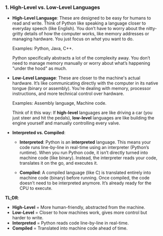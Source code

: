 ### 1. **High-Level vs. Low-Level Languages**

- **High-Level Language**: These are designed to be easy for humans to read and write. Think of Python like speaking a language closer to everyday speech (like English). You don’t have to worry about the nitty-gritty details of how the computer works, like memory addresses or managing hardware. You just focus on _what_ you want to do.
    
    Examples: Python, Java, C++.
    
    Python specifically abstracts a lot of the complexity away. You don’t need to manage memory manually or worry about what’s happening "under the hood" as much.
    
- **Low-Level Language**: These are closer to the machine's actual hardware. It’s like communicating directly with the computer in its native tongue (binary or assembly). You’re dealing with memory, processor instructions, and more technical control over hardware.
    
    Examples: Assembly language, Machine code.
    
    Think of it this way: If **high-level** languages are like driving a car (you just steer and hit the pedals), **low-level** languages are like building the engine yourself and manually controlling every valve.
    
- **Interpreted vs. Compiled**:
    
    - **Interpreted**: Python is an **interpreted** language. This means your code runs line-by-line in real-time using an interpreter (Python’s runtime). When you run Python code, it isn’t directly turned into machine code (like binary). Instead, the interpreter reads your code, translates it on the go, and executes it.
        
    - **Compiled**: A compiled language (like C) is translated entirely into machine code (binary) before running. Once compiled, the code doesn’t need to be interpreted anymore. It’s already ready for the CPU to execute.
        

**TL;DR**:

- **High-Level** = More human-friendly, abstracted from the machine.
- **Low-Level** = Closer to how machines work, gives more control but harder to write.
- **Interpreted** = Python reads code line-by-line in real-time.
- **Compiled** = Translated into machine code ahead of time.